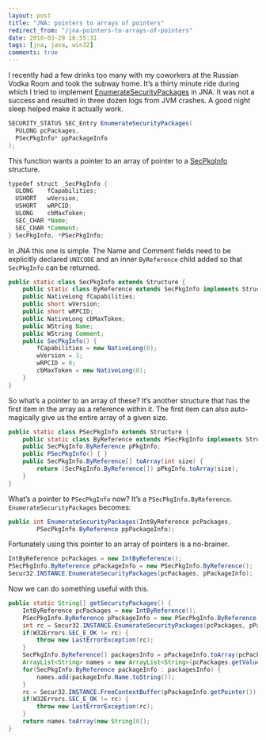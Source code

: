 ```yaml
---
layout: post
title: "JNA: pointers to arrays of pointers"
redirect_from: "/jna-pointers-to-arrays-of-pointers"
date: 2010-03-29 16:55:31
tags: [jna, java, win32]
comments: true
---
```

I recently had a few drinks too many with my coworkers at the Russian Vodka Room and took the subway home. It’s a thirty minute ride during which I tried to implement [EnumerateSecurityPackages](http://msdn.microsoft.com/en-us/library/aa375397(VS.85).aspx) in JNA. It was not a success and resulted in three dozen logs from JVM crashes. A good night sleep helped make it actually work.

```java
SECURITY_STATUS SEC_Entry EnumerateSecurityPackages(
  PULONG pcPackages,
  PSecPkgInfo* ppPackageInfo
);
```

This function wants a pointer to an array of pointer to a [SecPkgInfo](http://msdn.microsoft.com/en-us/library/aa380104(VS.85).aspx) structure.

```java
typedef struct _SecPkgInfo {
  ULONG    fCapabilities;
  USHORT   wVersion;
  USHORT   wRPCID;
  ULONG    cbMaxToken;
  SEC_CHAR *Name;
  SEC_CHAR *Comment;
} SecPkgInfo, *PSecPkgInfo;
```

In JNA this one is simple. The Name and Comment fields need to be explicitly declared `UNICODE` and an inner `ByReference` child added so that `SecPkgInfo` can be returned.

```java
public static class SecPkgInfo extends Structure {
    public static class ByReference extends SecPkgInfo implements Structure.ByReference {  }
    public NativeLong fCapabilities;
    public short wVersion;
    public short wRPCID;
    public NativeLong cbMaxToken;
    public WString Name;
    public WString Comment;
    public SecPkgInfo() {
        fCapabilities = new NativeLong(0);
        wVersion = 1;
        wRPCID = 0;
        cbMaxToken = new NativeLong(0);
    }
}
```

So what’s a pointer to an array of these? It’s another structure that has the first item in the array as a reference within it. The first item can also auto-magically give us the entire array of a given size.

```java
public static class PSecPkgInfo extends Structure {
    public static class ByReference extends PSecPkgInfo implements Structure.ByReference { }
    public SecPkgInfo.ByReference pPkgInfo;
    public PSecPkgInfo() { }
    public SecPkgInfo.ByReference[] toArray(int size) {
        return (SecPkgInfo.ByReference[]) pPkgInfo.toArray(size);
    }
}
```

What’s a pointer to `PSecPkgInfo` now? It’s a `PSecPkgInfo.ByReference`. `EnumerateSecurityPackages` becomes:

```java
public int EnumerateSecurityPackages(IntByReference pcPackages,
        PSecPkgInfo.ByReference ppPackageInfo);
```

Fortunately using this pointer to an array of pointers is a no-brainer.

```java
IntByReference pcPackages = new IntByReference();
PSecPkgInfo.ByReference pPackageInfo = new PSecPkgInfo.ByReference();
Secur32.INSTANCE.EnumerateSecurityPackages(pcPackages, pPackageInfo);
```

Now we can do something useful with this.

```java
public static String[] getSecurityPackages() {
    IntByReference pcPackages = new IntByReference();
    PSecPkgInfo.ByReference pPackageInfo = new PSecPkgInfo.ByReference();
    int rc = Secur32.INSTANCE.EnumerateSecurityPackages(pcPackages, pPackageInfo);
    if(W32Errors.SEC_E_OK != rc) {
        throw new LastErrorException(rc);
    }
    SecPkgInfo.ByReference[] packagesInfo = pPackageInfo.toArray(pcPackages.getValue());
    ArrayList<String> names = new ArrayList<String>(pcPackages.getValue());
    for(SecPkgInfo.ByReference packageInfo : packagesInfo) {
        names.add(packageInfo.Name.toString());
    }
    rc = Secur32.INSTANCE.FreeContextBuffer(pPackageInfo.getPointer());
    if(W32Errors.SEC_E_OK != rc) {
        throw new LastErrorException(rc);
    }
    return names.toArray(new String[0]);
}
```
